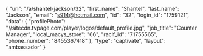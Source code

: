 {
    "url": "\/a\/shantel-jackson\/32",
    "first_name": "Shantel",
    "last_name": "Jackson",
    "email": "s914@hotmail.com",
    "id": "32",
    "login_id": "1759121",
    "data": {
        "profilePhoto": "\/\/sitecdn.tvpage.com\/player\/logos\/default_profile.jpg",
        "job_title": "Counter Manager",
        "local_macys_store": "66",
        "racif_id": "71755565",
        "phone_number": "8455367418"
    },
    "type": "captivate",
    "layout": "ambassador"
}